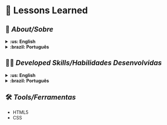 # :round_pushpin: Lessons Learned

## :page_with_curl: _About/Sobre_

<details>
  <summary markdown="span"><strong>:us: English</strong></summary><br />

First project of HTML and CSS developed by me ([Alany Fernandes](https://www.linkedin.com/in/alanyfernandes/)) in the Principles of Web Development Module of [Trybe](https://www.betrybe.com)'s Web Development course. I was approved with 100% of the mandatory and optional requirements met.
In this project, a website was developed that contains a series of information about what was learned at Trybe over the last three blocks. The site has positioned and stylized elements, in addition to containing appropriate semantics so that it is accessible and better ranked.

</details>

<details>
  <summary markdown="span"><strong>:brazil: Português</strong></summary><br />

Primeiro projeto de HTML e CSS desenvolvido por ([Alany Fernandes](https://www.linkedin.com/in/alanyfernandes/)) no Módulo Fundamentos do Desenvolvimento Web do curso da Trybe. Fui aprovada com 100% dos requisitos obrigatórios e opcionais atingidos.
Neste projeto foi desenvolvido um site que contem uma série de informações sobre o que foi aprendido na Trybe ao longo dos últimos três blocos. O site está com elementos posicionados e estilizados, além de conter semântica apropriada para que seja acessível e melhor ranqueado.

<br />
</details>

## :man_technologist: _Developed Skills/Habilidades Desenvolvidas_

<details>
  <summary markdown="span"><strong>:us: English</strong></summary><br />

* HTML elements
* Styling with CSS
<br />
</details>
<details>
  <summary markdown="span"><strong>:brazil: Português</strong></summary><br />

* Elementos do HTML
* Estilização com CSS
<br />
</details>

## :hammer_and_wrench: _Tools/Ferramentas_

* HTML5
* CSS

